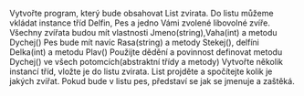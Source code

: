 Vytvořte program, který bude obsahovat List zvirata.
Do listu můžeme vkládat instance tříd Delfin, Pes a jedno Vámi zvolené libovolné zvíře.
Všechny zvířata budou mít vlastnosti Jmeno(string),Vaha(int) a metodu Dychej()
Pes bude mít navíc Rasa(string) a metody Stekej(), delfíni Delka(int) a metodu Plav()
Použijte dědění a povinnost definovat metodu  Dychej() ve všech potomcích(abstraktní třídy a metody)
Vytvořte několik instancí tříd,
vložte je do listu zvirata.
List projděte a spočítejte kolik je jakých  zvířat.
Pokud bude v listu pes, představí  se jak se jmenuje a  zaštěká.